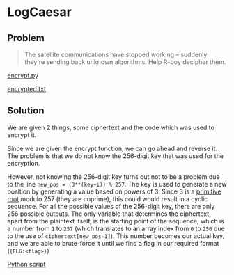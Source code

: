 # LogCaesar

## Problem

> The satellite communications have stopped working – suddenly they're sending back unknown algorithms. Help R-boy decipher them.

[encrypt.py](encrypt.py)

[encrypted.txt](encrypted.txt)

## Solution

We are given 2 things, some ciphertext and the code which was used to encrypt it.

Since we are given the encrypt function, we can go ahead and reverse it. The problem is that we do not know the 256-digit key that was used for the encryption.

However, not knowing the 256-digit key turns out not to be a problem due to the line `new_pos = (3**(key+i)) % 257`. The key is used to generate a new position by generating a value based on powers of 3. Since 3 is a [primitive root](https://en.wikipedia.org/wiki/Primitive_root_modulo_n) modulo 257 (they are coprime), this could would result in a cyclic sequence. For all the possible values of the 256-digit key, there are only 256 possible outputs. The only variable that determines the ciphertext, apart from the plaintext itself, is the starting point of the sequence, which is a number from `1` to `257` (which translates to an array index from `0` to `256` due to the use of `ciphertext[new_pos-1]`). This number becomes our actual key, and we are able to brute-force it until we find a flag in our required format (`{FLG:<flag>}`)

[Python script](solver.py)
